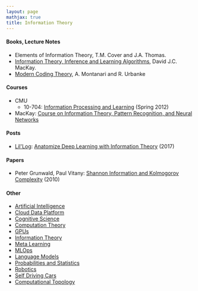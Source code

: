 ```yaml
---
layout: page
mathjax: true
title: Information Theory
---
```

#### Books, Lecture Notes
* Elements of Information Theory, T.M. Cover and J.A. Thomas.
* [Information Theory, Inference and Learning Algorithms](http://www.cs.toronto.edu/~mackay/itprnn/book.pdf), David J.C. MacKay.
* [Modern Coding Theory](http://arxiv.org/pdf/0704.2857), A. Montanari and R. Urbanke

#### Courses
* CMU
  * 10-704: [Information Processing and Learning](https://www.cs.cmu.edu/~aarti/Class/10704/) (Spring 2012)
* MacKay: [Course on Information Theory, Pattern Recognition, and Neural Networks](http://videolectures.net/course_information_theory_pattern_recognition/)

#### Posts
* [Lil'Log](https://lilianweng.github.io): [Anatomize Deep Learning with Information Theory](https://lilianweng.github.io/posts/2017-09-28-information-bottleneck/) (2017)

#### Papers
* Peter Grunwald, Paul Vitany: [Shannon Information and Kolmogorov Complexity](https://homepages.cwi.nl/~paulv/papers/info.pdf) (2010)

#### Other
* [Artificial Intelligence](/artificial_intelligence)
* [Cloud Data Platform](/cloud_data_platform)
* [Cognitive Science](/cognitive_science)
* [Computation Theory](/computation_theory)
* [GPUs](/gpus)
* [Information Theory](/information_theory)
* [Meta Learning](/meta_learning)
* [MLOps](/mlops)
* [Language Models](/language_models)
* [Probabilities and Statistics](/probabilities_and_statistics)
* [Robotics](/robotics)
* [Self Driving Cars](/self_driving_cars)
* [Computational Topology](/computational_topology)
